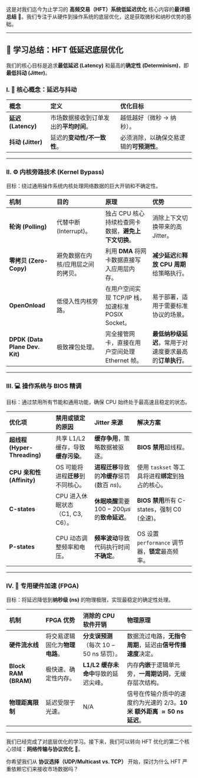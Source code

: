 这是对我们迄今为止学习的 **高频交易（HFT）系统低延迟优化** 核心内容的**最详细总结** 🎯。我们专注于从硬件到操作系统的底层优化，这是获取微秒和纳秒优势的基础。

---

## 🚀 学习总结：HFT 低延迟底层优化

我们的核心目标是追求**最低延迟 (Latency)** 和最高的**确定性 (Determinism)**，即**最低抖动 (Jitter)**。

### I. 🎯 核心概念：延迟与抖动

| 概念 | 定义 | 优化目标 |
| :--- | :--- | :--- |
| **延迟 (Latency)** | 市场数据接收到订单发出的**平均时间**。 | 越低越好（微秒 $\rightarrow$ 纳秒）。 |
| **抖动 (Jitter)** | 延迟的**变动性/不一致性**。 | 必须消除，以确保交易逻辑的**可预测性**。 |

---

### II. ⚙️ 内核旁路技术 (Kernel Bypass)

目标：绕过通用操作系统内核处理网络数据的巨大开销和不确定性。

| 机制 | 目的 | 原理 | 优势 |
| :--- | :--- | :--- | :--- |
| **轮询 (Polling)** | 代替中断 (Interrupt)。 | 独占 CPU 核心持续检查网卡数据，**避免上下文切换**。 | 消除上下文切换带来的高 Jitter。 |
| **零拷贝 (Zero-Copy)** | 避免数据在内核/应用层之间的拷贝。 | 利用 **DMA** 将网卡数据直接写入应用层内存。 | **减少延迟**和**释放 CPU 周期**给策略执行。 |
| **OpenOnload** | 低侵入性内核旁路。 | 在用户空间实现 TCP/IP 栈，加速标准 POSIX Socket。 | 易于部署，适用于需要标准协议的场景。 |
| **DPDK (Data Plane Dev. Kit)** | 极致裸包处理。 | 完全接管网卡，直接在用户空间处理 Ethernet 帧。 | **最低纳秒级延迟**，常用于对速度要求最高的**订单执行**。 |

---

### III. 💻 操作系统与 BIOS 精调

目标：通过禁用所有节能和通用功能，确保 CPU 始终处于最高速且稳定的状态。

| 优化项 | 禁用或锁定的原因 | Jitter 来源 | 解决方案 |
| :--- | :--- | :--- | :--- |
| **超线程 (Hyper-Threading)** | 共享 L1/L2 缓存，导致**缓存污染**。 | **缓存争用**，策略数据被驱逐。 | **BIOS 禁用**超线程。 |
| **CPU 亲和性 (Affinity)** | OS 可能将进程**迁移**到不同核心。 | **进程迁移**导致的**冷缓存**惩罚 (数百 $ns$)。 | 使用 `taskset` 等工具将进程**绑定**到独占的核心。 |
| **C-states** | CPU 进入休眠状态（C1, C3, C6）。 | **休眠唤醒**需要 $100-200 \mu s$ 的**致命延迟**。 | **BIOS 禁用**所有 C-states，强制 C0 (全速)。 |
| **P-states** | CPU 动态调整频率和电压。 | **频率波动**导致代码执行时间**不确定**。 | OS 设置 `performance` 调节器，**锁定**最高频率。 |

---

### IV. 🚀 专用硬件加速 (FPGA)

目标：将延迟降低到**纳秒级 (ns)** 的物理极限，实现最稳定的确定性处理。

| 机制 | FPGA 优势 | 消除的 CPU 软件开销 | 物理原理 |
| :--- | :--- | :--- | :--- |
| **硬件流水线** | 将交易逻辑固化为**物理电路**。 | **分支误预测**（每次 $10-50 \text{ ns}$ 惩罚）。 | 数据流过电路，**无指令周期**，延迟由**信号传播速度**决定。 |
| **Block RAM (BRAM)** | 极快速、确定性内存。 | **L1/L2 缓存未命中**导致的延迟尖峰。 | 内存**内嵌**于逻辑单元旁，**一周期访问**，无缓存层次结构。 |
| **物理距离限制** | 延迟受限于光速。 | N/A | 信号在传输介质中的速度约为光速的 $2/3$。**$10 \text{ 米}$ 额外距离 $\approx 50 \text{ ns}$ 延迟**。 |

---

我们已经完成了对底层优化的学习。接下来，我们可以转向 HFT 优化的第二个核心领域：**网络传输与协议优化** 📡。

你希望我们从 **协议选择（UDP/Multicast vs. TCP）** 开始，探讨为什么 HFT 严重依赖它们来接收市场数据吗？